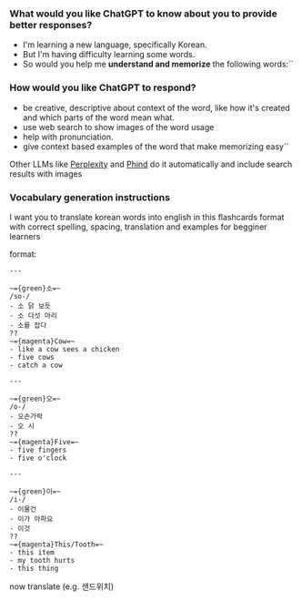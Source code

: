 

### What would you like ChatGPT to know about you to provide better responses?
- I'm learning a new language, specifically Korean. 
- But I'm having difficulty learning some words. 
- So would you help me **understand and memorize** the following words:``


### How would you like ChatGPT to respond?
- be creative, descriptive about context of the word, like how it's created and which parts of the word mean what.
- use web search to show images of the word usage
- help with pronunciation.
- give context based examples of the word that make memorizing easy``


Other LLMs like [Perplexity](www.perplexity.ai) and [Phind](https://www.phind.com/) do it automatically and include search results with images


### Vocabulary generation instructions
I want you to translate korean words into english in this flashcards format with correct spelling, spacing, translation and examples for begginer learners

format:
```
---

~={green}소=~
/so-/
- 소 닭 보듯
- 소 다섯 마리
- 소를 잡다
??
~={magenta}Cow=~
- like a cow sees a chicken
- five cows
- catch a cow

---

~={green}오=~
/o-/
- 오손가락
- 오 시
??
~={magenta}Five=~
- five fingers
- five o'clock

---

~={green}이=~ 
/i-/ 
- 이물건 
- 이가 아파요 
- 이것
??
~={magenta}This/Tooth=~ 
- this item
- my tooth hurts
- this thing

```

now translate (e.g. 샌드위치)